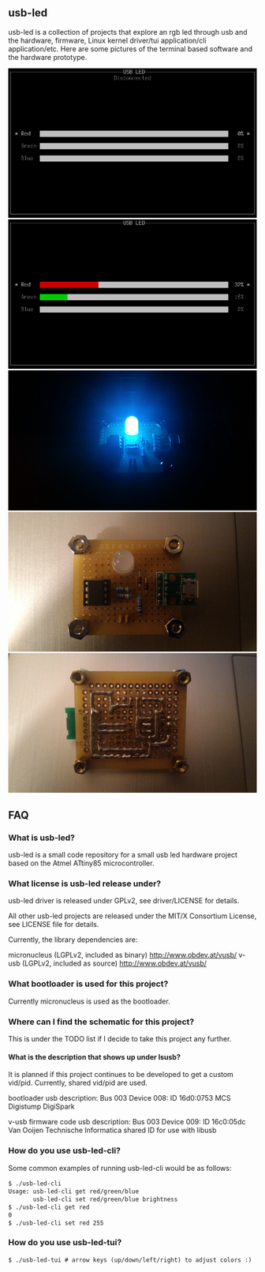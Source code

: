 ## usb-led

usb-led is a collection of projects that explore an rgb led through usb and the
hardware, firmware, Linux kernel driver/tui application/cli application/etc.
Here are some pictures of the terminal based software and the hardware
prototype.

![usb-led-disconnected.png](pictures/usb-led-disconnected.png?raw=true)
![usb-led-connected.png](pictures/usb-led-connected.png?raw=true)
![usb-led-on.png](pictures/usb-led-on.png?raw=true)
![usb-led-top.png](pictures/usb-led-top.png?raw=true)
![usb-led-bottom.png](pictures/usb-led-bottom.png?raw=true)

## FAQ

### What is usb-led?

usb-led is a small code repository for a small usb led hardware project based
on the Atmel ATtiny85 microcontroller.

### What license is usb-led release under?

usb-led driver is released under GPLv2, see driver/LICENSE for details.

All other usb-led projects are released under the MIT/X Consortium License, see
LICENSE file for details.

Currently, the library dependencies are:

micronucleus (LGPLv2, included as binary)
	http://www.obdev.at/vusb/
v-usb (LGPLv2, included as source)
	http://www.obdev.at/vusb/

### What bootloader is used for this project?

Currently micronucleus is used as the bootloader.

### Where can I find the schematic for this project?

This is under the TODO list if I decide to take this project any further.

#### What is the description that shows up under lsusb?

It is planned if this project continues to be developed to get a custom
vid/pid. Currently, shared vid/pid are used.

bootloader usb description:
	Bus 003 Device 008: ID 16d0:0753 MCS Digistump DigiSpark

v-usb firmware code usb description:
	Bus 003 Device 009: ID 16c0:05dc Van Ooijen Technische Informatica shared ID for use with libusb

### How do you use usb-led-cli?

Some common examples of running usb-led-cli would be as follows:

	$ ./usb-led-cli
	Usage: usb-led-cli get red/green/blue
	       usb-led-cli set red/green/blue brightness
	$ ./usb-led-cli get red
	0
	$ ./usb-led-cli set red 255

### How do you use usb-led-tui?

	$ ./usb-led-tui # arrow keys (up/down/left/right) to adjust colors :)
